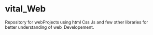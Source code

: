 # vital_Web
Repository for webProjects using  html Css Js and few other libraries  for better understanding of web_Developement.
